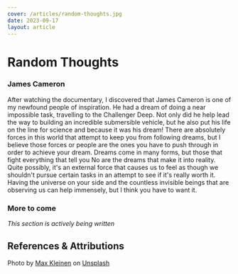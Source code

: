 ```yaml
---
cover: /articles/random-thoughts.jpg
date: 2023-09-17
layout: article
---
```

# Random Thoughts

### James Cameron

After watching the documentary, I discovered that James Cameron is one of my newfound people of inspiration. He had a dream of doing a near impossible task, travelling to the Challenger Deep. Not only did he help lead the way to building an incredible submersible vehicle, but he also put his life on the line for science and because it was his dream! There are absolutely forces in this world that attempt to keep you from following dreams, but I believe those forces or people are the ones you have to push through in order to achieve your dream. Dreams come in many forms, but those that fight everything that tell you No are the dreams that make it into reality. Quite possibly, it's an external force that causes us to feel as though we shouldn't pursue certain tasks in an attempt to see if it's really worth it. Having the universe on your side and the countless invisible beings that are observing us can help immensely, but I think you have to want it.

### More to come

*This section is actively being written*

## References & Attributions

Photo by <a href="https://unsplash.com/@hirmin?utm_source=unsplash&utm_medium=referral&utm_content=creditCopyText">Max Kleinen</a> on <a href="https://unsplash.com/photos/ohQinqTl_DE?utm_source=unsplash&utm_medium=referral&utm_content=creditCopyText">Unsplash</a>
